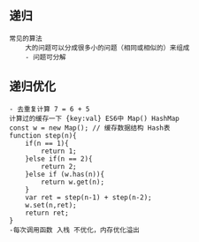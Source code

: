 ## 递归
    常见的算法
        大的问题可以分成很多小的问题（相同或相似的）来组成
        - 问题可分解

## 递归优化
    - 去重复计算 7 = 6 + 5 
    计算过的缓存一下 {key:val} ES6中 Map() HashMap 
    const w = new Map(); // 缓存数据结构 Hash表
    function step(n){
        if(n == 1){
            return 1;
        }else if(n == 2){
            return 2;
        }else if (w.has(n)){
            return w.get(n);
        }
        var ret = step(n-1) + step(n-2);
        w.set(n,ret);
        return ret;
    }
    -每次调用函数 入栈 不优化，内存优化溢出
